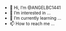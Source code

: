 - 👋 Hi, I’m @ANGELBC1441
- 👀 I’m interested in ...
- 🌱 I’m currently learning ...
- 📫 How to reach me ...

<!---
ANGELBC1441/ANGELBC1441 is a ✨ special ✨ repository because its `README.md` (this file) appears on your GitHub profile.
You can click the Preview link to take a look at your changes.
--->
